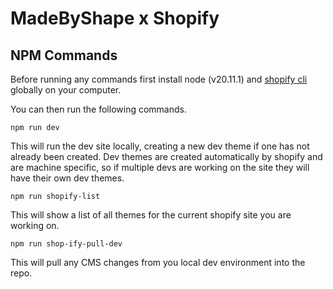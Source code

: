# MadeByShape x Shopify

## NPM Commands

Before running any commands first install node (v20.11.1) and [shopify cli](https://shopify.dev/docs/themes/tools/cli/install) globally on your computer.

You can then run the following commands.

```
npm run dev
```

This will run the dev site locally, creating a new dev theme if one has not already been created. Dev themes are created automatically by shopify and are machine specific, so if multiple devs are working on the site they will have their own dev themes.

```
npm run shopify-list
```

This will show a list of all themes for the current shopify site you are working on.

```
npm run shop-ify-pull-dev
```

This will pull any CMS changes from you local dev environment into the repo.